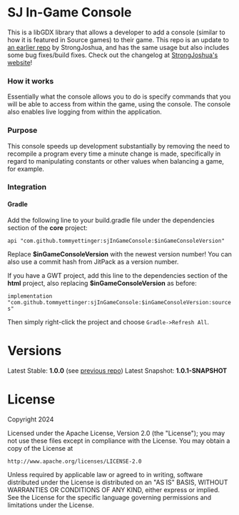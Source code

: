 # SJ In-Game Console
This is a libGDX library that allows a developer to add a console (similar to how it is featured in Source games) to
their game. This repo is an update to [an earlier repo](https://github.com/StrongJoshua/libgdx-inGameConsole) by
StrongJoshua, and has the same usage but also includes some bug fixes/build fixes. Check out the changelog at
[StrongJoshua's website](https://www.strongjoshua.net/projects/games/libgdx-ingame-console)!

### How it works
Essentially what the console allows you to do is specify commands that you will be able to access from within the game,
using the console. The console also enables live logging from within the application.

### Purpose
This console speeds up development substantially by removing the need to recompile a program every time a minute change
is made, specifically in regard to manipulating constants or other values when balancing a game, for example.

### Integration
#### Gradle
Add the following line to your build.gradle file under the dependencies section of the **core** project:  

`api "com.github.tommyettinger:sjInGameConsole:$inGameConsoleVersion"`  

Replace **$inGameConsoleVersion** with the newest version number! You can also use a commit hash from JitPack as a
version number.

If you have a GWT project, add this line to the dependencies section of the **html** project, also replacing
**$inGameConsoleVersion** as before:

`implementation "com.github.tommyettinger:sjInGameConsole:$inGameConsoleVersion:sources"`

Then simply right-click the project and choose `Gradle->Refresh All`.

Versions
========
Latest Stable: **1.0.0** (see [previous repo](https://github.com/StrongJoshua/libgdx-inGameConsole))
Latest Snapshot: **1.0.1-SNAPSHOT**

License
=======
Copyright 2024

Licensed under the Apache License, Version 2.0 (the "License");
you may not use these files except in compliance with the License.
You may obtain a copy of the License at

    http://www.apache.org/licenses/LICENSE-2.0

Unless required by applicable law or agreed to in writing, software
distributed under the License is distributed on an "AS IS" BASIS,
WITHOUT WARRANTIES OR CONDITIONS OF ANY KIND, either express or implied.
See the License for the specific language governing permissions and
limitations under the License.
